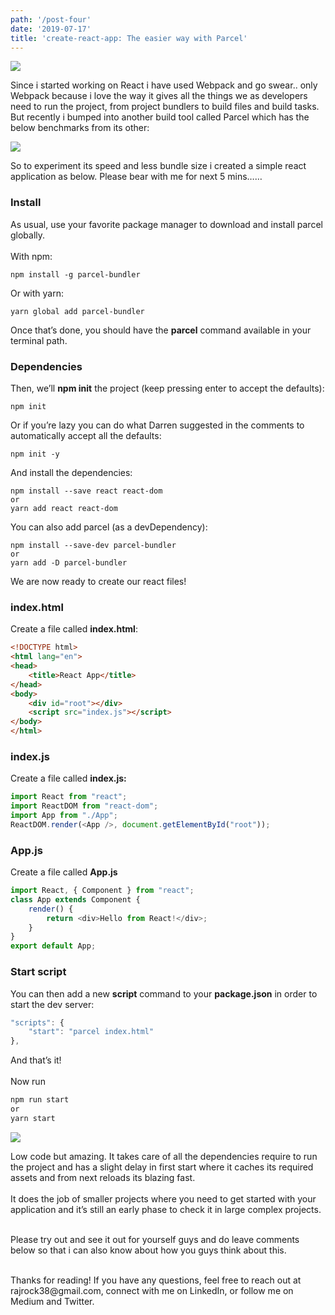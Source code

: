 ```yaml
---
path: '/post-four'
date: '2019-07-17'
title: 'create-react-app: The easier way with Parcel'
---
```


![](https://miro.medium.com/max/700/1*1XWWwW4_52rXrwbMCO4YuQ.png)

Since i started working on React i have used Webpack and go swear.. only Webpack because i love the way it gives all the things we as developers need to run the project, from project bundlers to build files and build tasks.
<br>
But recently i bumped into another build tool called Parcel which has the below benchmarks from its other:<br>

![](https://miro.medium.com/max/263/1*D_bfayNbnOxgNmzH3bu96A.png)

So to experiment its speed and less bundle size i created a simple react application as below. Please bear with me for next 5 mins……<br>

### Install
As usual, use your favorite package manager to download and install parcel globally.<br><br>
With npm:<br>
```
npm install -g parcel-bundler
```
Or with yarn:


```
yarn global add parcel-bundler

```

Once that’s done, you should have the **parcel** command available in your terminal path.<br>

### Dependencies
Then, we’ll **npm init** the project (keep pressing enter to accept the defaults):

```
npm init
```
Or if you’re lazy you can do what Darren suggested in the comments to automatically accept all the defaults:

```
npm init -y
```

And install the dependencies:

```
npm install --save react react-dom
or
yarn add react react-dom
```

You can also add parcel (as a devDependency):
```
npm install --save-dev parcel-bundler
or
yarn add -D parcel-bundler
```

We are now ready to create our react files!

### index.html

Create a file called **index.html**:

```html
<!DOCTYPE html>
<html lang="en">
<head>
    <title>React App</title>
</head>
<body>
    <div id="root"></div>
    <script src="index.js"></script>
</body>
</html>
```
### index.js

Create a file called **index.js:**

```javascript
import React from "react";
import ReactDOM from "react-dom";
import App from "./App";
ReactDOM.render(<App />, document.getElementById("root"));
```

### App.js

Create a file called **App.js**

```javascript
import React, { Component } from "react";
class App extends Component {
    render() {
        return <div>Hello from React!</div>;
    }
}
export default App;
```

### Start script

You can then add a new **script** command to your **package.json** in order to start the dev server:

```javascript
"scripts": {
    "start": "parcel index.html"
},
```
And that’s it!
<br><br>
Now run
<br>

```javascript
npm run start
or
yarn start
```

![](https://miro.medium.com/max/700/1*d1ijrPJzQfFkWW6z8G3VQw.png)

Low code but amazing. It takes care of all the dependencies require to run the project and has a slight delay in first start where it caches its required assets and from next reloads its blazing fast.
<br><br>
It does the job of smaller projects where you need to get started with your application and it’s still an early phase to check it in large complex projects.
<br><br>

Please try out and see it out for yourself guys and do leave comments below so that i can also know about how you guys think about this.

<br>
Thanks for reading! If you have any questions, feel free to reach out at rajrock38@gmail.com, connect with me on LinkedIn, or follow me on Medium and Twitter.
<br>





